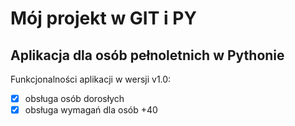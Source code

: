 # Mój projekt w GIT i PY


## Aplikacja dla osób pełnoletnich w Pythonie


Funkcjonalności aplikacji w wersji v1.0:
- [x] obsługa osób dorosłych
- [x] obsługa wymagań dla osób +40
